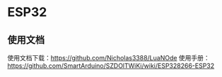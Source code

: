 # ESP32

## 使用文档
使用文档下载：https://github.com/Nicholas3388/LuaNOde
使用手册： https://github.com/SmartArduino/SZDOlTWiKi/wiki/ESP328266-ESP32
